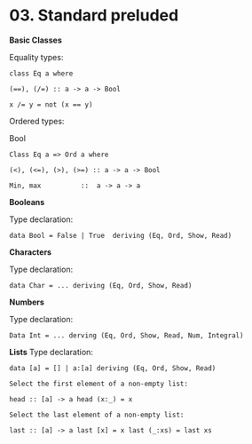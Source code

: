 # 03. Standard preluded

**Basic Classes**

Equality types:
```
class Eq a where

(==), (/=) :: a -> a -> Bool

x /= y = not (x == y)
```

Ordered types:

Bool
```
Class Eq a => Ord a where

(<), (<=), (>), (>=) :: a -> a -> Bool

Min, max	      ::  a -> a -> a
```

**Booleans**

Type declaration:
```
data Bool = False | True  deriving (Eq, Ord, Show, Read)
```
**Characters**

Type declaration:
```
data Char = ... deriving (Eq, Ord, Show, Read)
```
**Numbers**

Type declaration:
```
Data Int = ... derving (Eq, Ord, Show, Read, Num, Integral)
```
**Lists**
Type declaration:
```
data [a] = [] | a:[a] deriving (Eq, Ord, Show, Read)

Select the first element of a non-empty list:

head :: [a] -> a head (x:_) = x

Select the last element of a non-empty list:

last :: [a] -> a last [x] = x last (_:xs) = last xs
```
